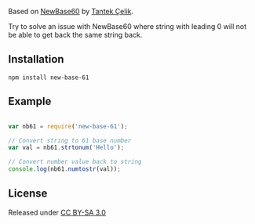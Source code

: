 Based on [NewBase60](https://github.com/shiawuen/NewBase60) by [Tantek Çelik](http://tantek.com).

Try to solve an issue with NewBase60 where string with leading 0 will not be able to get back the same string back.

## Installation

    npm install new-base-61

## Example

```js

var nb61 = require('new-base-61');

// Convert string to 61 base number
var val = nb61.strtonum('Hello');

// Convert number value back to string
console.log(nb61.numtostr(val));

```

## License

Released under [CC BY-SA 3.0](http://creativecommons.org/licenses/by-sa/3.0/)